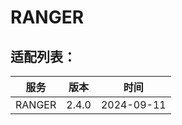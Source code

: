 # RANGER

## 适配列表：

| 服务 | 版本    | 时间         |
| ---- |-------|------------|
| RANGER | 2.4.0 | 2024-09-11 |

